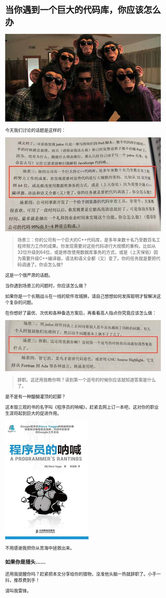 # 当你遇到一个巨大的代码库，你应该怎么办

![cover](cover.jpg)

今天我们讨论的话题是这样的：

![场景三](quote-1.jpg)

> 场景三：你的公司有一个巨大的C++代码库，是多年来数十名乃至数百名工程师努力工作的成果。你发现需要对这些代码进行大规模的重构，比如从32位升级到64位，或是修改使用数据库事务的方式，或是（上天保佑）因为需要升级C++编译器，语法和语义全都（又）变了。你的任务就是要把代码调通了。你会怎么做?

这是一个很严肃的话题。

当你遇到场景三的问题时，你应该怎么做？

如果你是一个长期战斗在一线的软件攻城狮，请自己想想如何发挥聪明才智解决这个复杂的问题。

在你想好了最优、次优和各种备选方案后，再看看高人指点你究竟应该怎么做：

![场景三答案](quote-2.jpg)

> 辞职。这还用我教你啊？读到第一个逗号的时候你应该就知道答案是什么了。

是不是有一种醍醐灌顶的赶脚？

这本毁三观的书的名字叫《程序员的呐喊》，赶紧去网上订一本吧，这对你的职业生涯将起到巨大的促进作用。

![book](book.jpg)

不用感谢我把你从苦海中拯救出来。

### 如果你是猎头……

还用我提醒你吗？赶紧把本文分享给你的猎物，没准他头脑一热就辞职了。小手一抖，推荐费到手！

请叫我雷锋。

